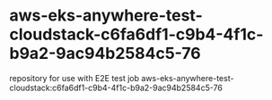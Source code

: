 # aws-eks-anywhere-test-cloudstack-c6fa6df1-c9b4-4f1c-b9a2-9ac94b2584c5-76
repository for use with E2E test job aws-eks-anywhere-test-cloudstack:c6fa6df1-c9b4-4f1c-b9a2-9ac94b2584c5-76
